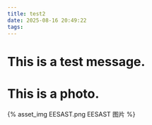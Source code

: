 ```yaml
---
title: test2
date: 2025-08-16 20:49:22
tags:
---
```

# This is a test message.

# This is a photo.

{% asset_img EESAST.png EESAST 图片 %}
